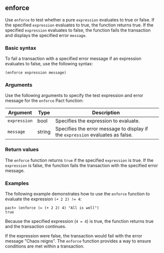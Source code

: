 ## enforce

Use `enforce` to test whether a pure `expression` evaluates to true or false.
If the specified `expression` evaluates to true, the function returns true.
If the specified `expression` evaluates to false, the function fails the transaction and displays the specified error `message`.

### Basic syntax

To fail a transaction with a specified error message if an expression evaluates to false, use the following syntax:

```pact
(enforce expression message)
```

### Arguments

Use the following arguments to specify the test expression and error message for the `enforce` Pact function:

| Argument | Type   | Description                                    |
|----------|--------|------------------------------------------------|
| `expression` | bool | Specifies the expression to evaluate.     |
| `message` | string | Specifies the error message to display if the `expression` evaluates as false. |

### Return values

The `enforce` function returns `true` if the specified `expression` is true. If the `expression` is false, the function fails the transaction with the specified error message.

### Examples

The following example demonstrates how to use the `enforce` function to evaluate the expression `(+ 2 2) != 4`:

```pact
pact> (enforce (= (+ 2 2) 4) "All is well")
true
```

Because the specified expression (`4 = 4`) is true, the function returns true and the transaction continues. 

If the expression were false, the transaction would fail with the error message "Chaos reigns". The `enforce` function provides a way to ensure conditions are met within a transaction.
